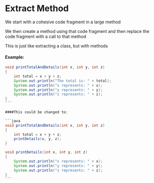 # Extract Method

We start with a cohesive code fragment in a large method

We then create a method using that code fragment and then replace the code fragment with a call to that method

This is just like extracting a class, but with methods

#### Example:

````java
void printTotalAndDetails(int x, int y, int z)
{
    int total = x + y + z;
    System.out.println("The total is: " + total);
    System.out.println("x represents: " + x);
    System.out.println("y represents: " + y);
    System.out.println("z represents: " + z);
}
```

####This could be changed to:

```java
void printTotalAndDetails(int x, int y, int z)
{
    int total = x + y + z;
    printDetails(x, y, z);
}

void printDetails(int x, int y, int z)
{
    System.out.println("x represents: " + x);
    System.out.println("y represents: " + y);
    System.out.println("z represents: " + z);
}
```
